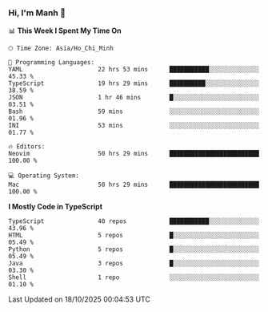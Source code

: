 ### Hi, I'm Manh 👋

<!--START_SECTION:waka-->
📊 **This Week I Spent My Time On** 

```text
🕑︎ Time Zone: Asia/Ho_Chi_Minh

💬 Programming Languages: 
YAML                     22 hrs 53 mins      ███████████░░░░░░░░░░░░░░   45.33 % 
TypeScript               19 hrs 29 mins      ██████████░░░░░░░░░░░░░░░   38.59 % 
JSON                     1 hr 46 mins        █░░░░░░░░░░░░░░░░░░░░░░░░   03.51 % 
Bash                     59 mins             ░░░░░░░░░░░░░░░░░░░░░░░░░   01.96 % 
INI                      53 mins             ░░░░░░░░░░░░░░░░░░░░░░░░░   01.77 % 

🔥 Editors: 
Neovim                   50 hrs 29 mins      █████████████████████████   100.00 % 

💻 Operating System: 
Mac                      50 hrs 29 mins      █████████████████████████   100.00 % 
```

**I Mostly Code in TypeScript** 

```text
TypeScript               40 repos            ███████████░░░░░░░░░░░░░░   43.96 % 
HTML                     5 repos             █░░░░░░░░░░░░░░░░░░░░░░░░   05.49 % 
Python                   5 repos             █░░░░░░░░░░░░░░░░░░░░░░░░   05.49 % 
Java                     3 repos             █░░░░░░░░░░░░░░░░░░░░░░░░   03.30 % 
Shell                    1 repo              ░░░░░░░░░░░░░░░░░░░░░░░░░   01.10 % 
```




 Last Updated on 18/10/2025 00:04:53 UTC
<!--END_SECTION:waka-->
